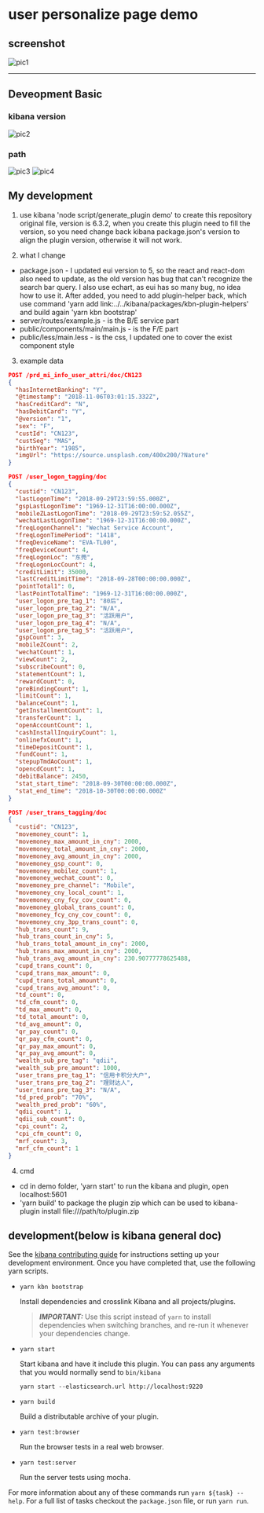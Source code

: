 # user personalize page demo

## screenshot
![pic1](./screenshot/screenshot.png)

---

## Deveopment Basic
### kibana version  
![pic2](./screenshot/kibana_package_json.png)

### path  
![pic3](./screenshot/folder_detail1.png)
![pic4](./screenshot/folder_detail2.png)


## My development

1. use kibana 'node script/generate_plugin demo' to create this repository original file, version is 6.3.2, when you create this plugin need to fill the version, so you need change back kibana package.json's version to align the plugin version, otherwise it will not work.  

2. what I change  
* package.json - I updated eui version to 5, so the react and react-dom also need to update, as the old version has bug that can't recognize the search bar query. I also use echart, as eui has so many bug, no idea how to use it. After added, you need to add plugin-helper back, which use command 'yarn add link:../../kibana/packages/kbn-plugin-helpers' and build again 'yarn kbn bootstrap'  
* server/routes/example.js - is the B/E service part  
* public/components/main/main.js - is the F/E part  
* public/less/main.less - is the css, I updated one to cover the exist component style  

3. example data  
```json  
POST /prd_mi_info_user_attri/doc/CN123
{
  "hasInternetBanking": "Y",
  "@timestamp": "2018-11-06T03:01:15.332Z",
  "hasCreditCard": "N",
  "hasDebitCard": "Y",
  "@version": "1",
  "sex": "F",
  "custId": "CN123",
  "custSeg": "MAS",
  "birthYear": "1985",
  "imgUrl": "https://source.unsplash.com/400x200/?Nature"
}  
```

```json
POST /user_logon_tagging/doc 
{
  "custid": "CN123",
  "lastLogonTime": "2018-09-29T23:59:55.000Z",
  "gspLastLogonTime": "1969-12-31T16:00:00.000Z",
  "mobileZLastLogonTime": "2018-09-29T23:59:52.055Z",
  "wechatLastLogonTime": "1969-12-31T16:00:00.000Z",
  "freqLogonChannel": "Wechat Service Account",
  "freqLogonTimePeriod": "1418",
  "freqDeviceName": "EVA-TL00",
  "freqDeviceCount": 4,
  "freqLogonLoc": "东莞",
  "freqLogonLocCount": 4,
  "creditLimit": 35000,
  "lastCreditLimitTime": "2018-09-28T00:00:00.000Z",
  "pointTotal1": 0,
  "lastPointTotalTime": "1969-12-31T16:00:00.000Z",
  "user_logon_pre_tag_1": "80后",
  "user_logon_pre_tag_2": "N/A",
  "user_logon_pre_tag_3": "活跃用户",
  "user_logon_pre_tag_4": "N/A",
  "user_logon_pre_tag_5": "活跃用户",
  "gspCount": 3,
  "mobileZCount": 2,
  "wechatCount": 1,
  "viewCount": 2,
  "subscribeCount": 0,
  "statementCount": 1,
  "rewardCount": 0,
  "preBindingCount": 1,
  "limitCount": 1,
  "balanceCount": 1,
  "getInstallmentCount": 1,
  "transferCount": 1,
  "openAccountCount": 1,
  "cashInstallInquiryCount": 1,
  "onlinefxCount": 1,
  "timeDepositCount": 1,
  "fundCount": 1,
  "stepupTmdAoCount": 1,
  "opencdCount": 1,
  "debitBalance": 2450,
  "stat_start_time": "2018-09-30T00:00:00.000Z",
  "stat_end_time": "2018-10-30T00:00:00.000Z"
}
```

```json
POST /user_trans_tagging/doc
{
  "custid": "CN123",
  "movemoney_count": 1,
  "movemoney_max_amount_in_cny": 2000,
  "movemoney_total_amount_in_cny": 2000,
  "movemoney_avg_amount_in_cny": 2000,
  "movemoney_gsp_count": 0,
  "movemoney_mobilez_count": 1,
  "movemoney_wechat_count": 0,
  "movemoney_pre_channel": "Mobile",
  "movemoney_cny_local_count": 1,
  "movemoney_cny_fcy_cov_count": 0,
  "movemoney_global_trans_count": 0,
  "movemoney_fcy_cny_cov_count": 0,
  "movemoney_cny_3pp_trans_count": 0,
  "hub_trans_count": 9,
  "hub_trans_count_in_cny": 5,
  "hub_trans_total_amount_in_cny": 2000,
  "hub_trans_max_amount_in_cny": 2000,
  "hub_trans_avg_amount_in_cny": 230.90777778625488,
  "cupd_trans_count": 0,
  "cupd_trans_max_amount": 0,
  "cupd_trans_total_amount": 0,
  "cupd_trans_avg_amount": 0,
  "td_count": 0,
  "td_cfm_count": 0,
  "td_max_amount": 0,
  "td_total_amount": 0,
  "td_avg_amount": 0,
  "qr_pay_count": 0,
  "qr_pay_cfm_count": 0,
  "qr_pay_max_amount": 0,
  "qr_pay_avg_amount": 0,
  "wealth_sub_pre_tag": "qdii",
  "wealth_sub_pre_amount": 1000,
  "user_trans_pre_tag_1": "信用卡积分大户",
  "user_trans_pre_tag_2": "理财达人",
  "user_trans_pre_tag_3": "N/A",
  "td_pred_prob": "70%",
  "wealth_pred_prob": "60%",
  "qdii_count": 1,
  "qdii_sub_count": 0,
  "cpi_count": 2,
  "cpi_cfm_count": 0,
  "mrf_count": 3,
  "mrf_cfm_count": 1
}
```

4. cmd
* cd in demo folder, 'yarn start' to run the kibana and plugin, open localhost:5601
* 'yarn build' to package the plugin zip which can be used to kibana-plugin install file:///path/to/plugin.zip


## development(below is kibana general doc)

See the [kibana contributing guide](https://github.com/elastic/kibana/blob/master/CONTRIBUTING.md) for instructions setting up your development environment. Once you have completed that, use the following yarn scripts.

  - `yarn kbn bootstrap`

    Install dependencies and crosslink Kibana and all projects/plugins.

    > ***IMPORTANT:*** Use this script instead of `yarn` to install dependencies when switching branches, and re-run it whenever your dependencies change.

  - `yarn start`

    Start kibana and have it include this plugin. You can pass any arguments that you would normally send to `bin/kibana`

      ```
      yarn start --elasticsearch.url http://localhost:9220
      ```

  - `yarn build`

    Build a distributable archive of your plugin.

  - `yarn test:browser`

    Run the browser tests in a real web browser.

  - `yarn test:server`

    Run the server tests using mocha.

For more information about any of these commands run `yarn ${task} --help`. For a full list of tasks checkout the `package.json` file, or run `yarn run`.
